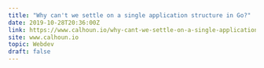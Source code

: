 ```yaml
---
title: "Why can't we settle on a single application structure in Go?"
date: 2019-10-28T20:36:00Z
link: https://www.calhoun.io/why-cant-we-settle-on-a-single-application-structure-in-go/?utm_medium=RSS&utm_source=hune
site: www.calhoun.io
topic: Webdev
draft: false
---
```

